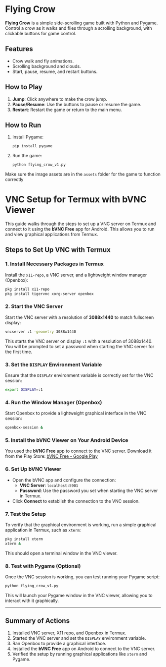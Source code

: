 # Flying Crow

**Flying Crow** is a simple side-scrolling game built with Python and Pygame. Control a crow as it walks and flies through a scrolling background, with clickable buttons for game control.

## Features
- Crow walk and fly animations.
- Scrolling background and clouds.
- Start, pause, resume, and restart buttons.

## How to Play
1. **Jump**: Click anywhere to make the crow jump.
2. **Pause/Resume**: Use the buttons to pause or resume the game.
3. **Restart**: Restart the game or return to the main menu.

## How to Run
1. Install Pygame:
   ```bash
   pip install pygame
   ```
2. Run the game:
   ```bash
   python flying_crow_v1.py
   ```

Make sure the image assets are in the `assets` folder for the game to function correctly


# VNC Setup for Termux with bVNC Viewer

This guide walks through the steps to set up a VNC server on Termux and connect to it using the **bVNC Free** app for Android. This allows you to run and view graphical applications from Termux.

## Steps to Set Up VNC with Termux

### 1. Install Necessary Packages in Termux
Install the `x11-repo`, a VNC server, and a lightweight window manager (Openbox):
```bash
pkg install x11-repo
pkg install tigervnc xorg-server openbox
```

### 2. Start the VNC Server
Start the VNC server with a resolution of **3088x1440** to match fullscreen display:
```bash
vncserver :1 -geometry 3088x1440
```
This starts the VNC server on display `:1` with a resolution of 3088x1440. You will be prompted to set a password when starting the VNC server for the first time.

### 3. Set the `DISPLAY` Environment Variable
Ensure that the `DISPLAY` environment variable is correctly set for the VNC session:
```bash
export DISPLAY=:1
```

### 4. Run the Window Manager (Openbox)
Start Openbox to provide a lightweight graphical interface in the VNC session:
```bash
openbox-session &
```

### 5. Install the bVNC Viewer on Your Android Device
You used the **bVNC Free** app to connect to the VNC server. Download it from the Play Store:
[bVNC Free - Google Play](https://play.google.com/store/apps/details?id=com.iiordanov.freebVNC)

### 6. Set Up bVNC Viewer
- Open the bVNC app and configure the connection:
  - **VNC Server**: `localhost:5901`
  - **Password**: Use the password you set when starting the VNC server in Termux.
- Click **Connect** to establish the connection to the VNC session.

### 7. Test the Setup
To verify that the graphical environment is working, run a simple graphical application in Termux, such as `xterm`:
```bash
pkg install xterm
xterm &
```
This should open a terminal window in the VNC viewer.

### 8. Test with Pygame (Optional)
Once the VNC session is working, you can test running your Pygame script:
```bash
python flying_crow_v1.py
```
This will launch your Pygame window in the VNC viewer, allowing you to interact with it graphically.

---

## Summary of Actions
1. Installed VNC server, X11 repo, and Openbox in Termux.
2. Started the VNC server and set the `DISPLAY` environment variable.
3. Ran Openbox to provide a graphical interface.
4. Installed the **bVNC Free** app on Android to connect to the VNC server.
5. Verified the setup by running graphical applications like `xterm` and Pygame.
